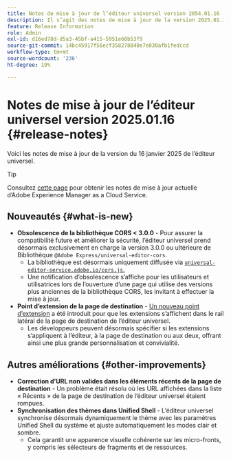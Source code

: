 ```yaml
---
title: Notes de mise à jour de l’éditeur universel version 2054.01.16
description: Il s’agit des notes de mise à jour de la version 2025.01.16 de l’éditeur universel.
feature: Release Information
role: Admin
exl-id: d16ed78d-d5a3-45bf-a415-5951e60b53f9
source-git-commit: 14bc45917f56ecf358278848e7e830afb1fedccd
workflow-type: tm+mt
source-wordcount: '236'
ht-degree: 19%

---
```



# Notes de mise à jour de l’éditeur universel version 2025.01.16 {#release-notes}

Voici les notes de mise à jour de la version du 16 janvier 2025 de l’éditeur universel.

>[!TIP]
>
>Consultez [cette page](/help/release-notes/release-notes-cloud/release-notes-current.md) pour obtenir les notes de mise à jour actuelle d’Adobe Experience Manager as a Cloud Service.

## Nouveautés {#what-is-new}

* **Obsolescence de la bibliothèque CORS &lt; 3.0.0** - Pour assurer la compatibilité future et améliorer la sécurité, l’éditeur universel prend désormais exclusivement en charge la version 3.0.0 ou ultérieure de
  Bibliothèque `@Adobe Express/universal-editor-cors`.
   * La bibliothèque est désormais uniquement diffusée via [`universal-editor-service.adobe.io/cors.js`.](http://universal-editor-service.adobe.io/cors.js)
   * Une notification d’obsolescence s’affiche pour les utilisateurs et utilisatrices lors de l’ouverture d’une page qui utilise des versions plus anciennes de la bibliothèque CORS, les invitant à effectuer la mise à jour.
* **Point d’extension de la page de destination** - [Un nouveau point d’extension](/help/implementing/universal-editor/customizing.md#extending) a été introduit pour que les extensions s’affichent dans le rail latéral de la page de destination de l’éditeur universel.
   * Les développeurs peuvent désormais spécifier si les extensions s’appliquent à l’éditeur, à la page de destination ou aux deux, offrant ainsi une plus grande personnalisation et convivialité.

## Autres améliorations {#other-improvements}

* **Correction d’URL non valides dans les éléments récents de la page de destination** - Un problème était résolu où les URL affichées dans la liste « Récents » de la page de destination de l’éditeur universel étaient rompues.
* **Synchronisation des thèmes dans Unified Shell** - L’éditeur universel synchronise désormais dynamiquement le thème avec les paramètres Unified Shell du système et ajuste automatiquement les modes clair et sombre.
   * Cela garantit une apparence visuelle cohérente sur les micro-fronts, y compris les sélecteurs de fragments et de ressources.

